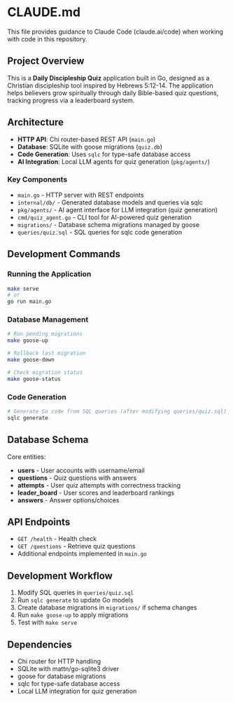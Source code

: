 # CLAUDE.md

This file provides guidance to Claude Code (claude.ai/code) when working with code in this repository.

## Project Overview

This is a **Daily Discipleship Quiz** application built in Go, designed as a Christian discipleship tool inspired by Hebrews 5:12-14. The application helps believers grow spiritually through daily Bible-based quiz questions, tracking progress via a leaderboard system.

## Architecture

- **HTTP API**: Chi router-based REST API (`main.go`)
- **Database**: SQLite with goose migrations (`quiz.db`)
- **Code Generation**: Uses `sqlc` for type-safe database access
- **AI Integration**: Local LLM agents for quiz generation (`pkg/agents/`)

### Key Components

- `main.go` - HTTP server with REST endpoints
- `internal/db/` - Generated database models and queries via sqlc
- `pkg/agents/` - AI agent interface for LLM integration (quiz generation)
- `cmd/quiz_agent.go` - CLI tool for AI-powered quiz generation
- `migrations/` - Database schema migrations managed by goose
- `queries/quiz.sql` - SQL queries for sqlc code generation

## Development Commands

### Running the Application
```bash
make serve
# or
go run main.go
```

### Database Management
```bash
# Run pending migrations
make goose-up

# Rollback last migration  
make goose-down

# Check migration status
make goose-status
```

### Code Generation
```bash
# Generate Go code from SQL queries (after modifying queries/quiz.sql)
sqlc generate
```

## Database Schema

Core entities:
- **users** - User accounts with username/email
- **questions** - Quiz questions with answers
- **attempts** - User quiz attempts with correctness tracking
- **leader_board** - User scores and leaderboard rankings
- **answers** - Answer options/choices

## API Endpoints

- `GET /health` - Health check
- `GET /questions` - Retrieve quiz questions
- Additional endpoints implemented in `main.go`

## Development Workflow

1. Modify SQL queries in `queries/quiz.sql`
2. Run `sqlc generate` to update Go models
3. Create database migrations in `migrations/` if schema changes
4. Run `make goose-up` to apply migrations
5. Test with `make serve`

## Dependencies

- Chi router for HTTP handling
- SQLite with mattn/go-sqlite3 driver
- goose for database migrations
- sqlc for type-safe database access
- Local LLM integration for quiz generation